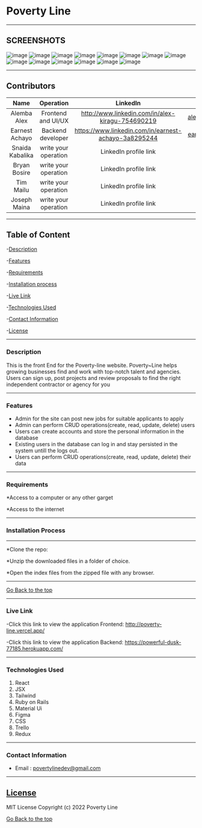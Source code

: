 # Poverty Line

---

## SCREENSHOTS

![image](./Frontend/public/images/1.png)
![image](./Frontend/public/images/2.png)
![image](./Frontend/public/images/3.png)
![image](./Frontend/public/images/8.png)
![image](./Frontend/public/images/4.png)
![image](./Frontend/public/images/5.png)
![image](./Frontend/public/images/6.png)
![image](./Frontend/public/images/7.png)
![image](./Frontend/public/images/8.png)
![image](./Frontend/public/images/9.png)
![image](./Frontend/public/images/10.png)
![image](./Frontend/public/images/11.png)
![image](./Frontend/public/images/12.png)
![image](./Frontend/public/images/13.png)

---

## Contributors

| Name | Operation | LinkedIn | Email |
|:----:|:--:|:--------:|:-----:|
|Alemba Alex | Frontend and UI/UX | http://www.linkedin.com/in/alex-kiragu-754690219 | alembakiragu@gmail.com |
| Earnest Achayo | Backend developer | https://www.linkedin.com/in/earnest-achayo-3a8295244 | earnytechlive@gmail.com |
| Snaida Kabalika | write your operation | LinkedIn profile link | Your Email |
| Bryan Bosire | write your operation | LinkedIn profile link | Your Email |
| Tim Mailu | write your operation | LinkedIn profile link | Your Email |
| Joseph Maina | write your operation | LinkedIn profile link | Your Email |

---

## Table of Content

-[Description](#description)

-[Features](#features)

-[Requirements](#requirements)

-[Installation process](#installation-process)

-[Live Link](#live-link)

-[Technologies Used](#technologies-used)

-[Contact Information](#contact-information)

-[License](#license)

---

### Description

This is the front End for the Poverty-line website. Poverty~Line helps growing businesses find and work with top-notch talent and agencies. Users can sign up, post projects and review proposals to find the right independent contractor or agency for you

---

### Features

- Admin for the site can post new jobs for suitable applicants to apply
- Admin can perform CRUD operations(create, read, update, delete) users
- Users can create accounts and store the personal information in the database
- Existing users in the database can log in and stay persisted in the system untill the logs out.
- Users can perform CRUD operations(create, read, update, delete) their data

---

### Requirements

*Access to a computer or any other garget

*Access to the internet

---

### Installation Process

****

*Clone the repo: 

*Unzip the downloaded files in a folder of choice.

*Open the index files from the zipped file with any browser.
****

[Go Back to the top](#poverty-line)

---

### Live Link

-Click this link to view the application Frontend: http://poverty-line.vercel.app/


-Click this link to view the application Backend: https://powerful-dusk-77185.herokuapp.com/

---

### Technologies Used

1. React
2. JSX
3. Tailwind
4. Ruby on Rails
5. Material Ui
6. Figma
7. CSS
8. Trello
9. Redux

---

### Contact Information

- Email : povertylinedev@gmail.com

---

## [License](LICENSE)

MIT License
Copyright (c) 2022 Poverty Line

[Go Back to the top](#poverty-line)
